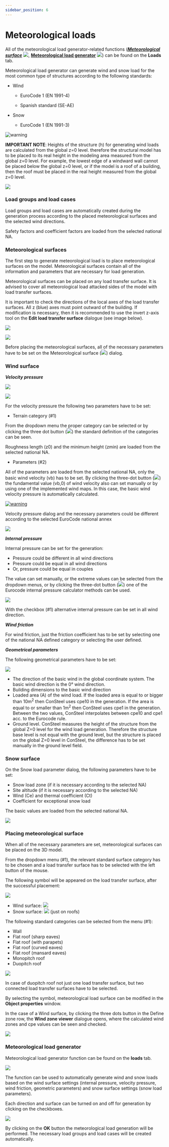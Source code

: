 ```yaml
---
sidebar_position: 6
---
```

# Meteorological loads

All of the meteorological load generator-related functions (_**[Meteorological surface](#meteorological-surfaces)**_ ![](./img/wp-content-uploads-2021-04-cmd_load_met_surf.png), **[Meteorological load generator](#meteorological-load-generator)** ![](./img/wp-content-uploads-2021-04-cmd_load_met_gen.png)) can be found on the **Loads** tab.

<!-- /wp:paragraph -->

<!-- wp:paragraph -->

Meteorological load generator can generate wind and snow load for the most common type of structures according to the following standards:

<!-- /wp:paragraph -->

<!-- wp:list -->

- Wind

  - EuroCode 1 (EN 1991-4)

  - Spanish standard (SE-AE)

- Snow

  - EuroCode 1 (EN 1991-3)

<!-- /wp:list -->

<!-- wp:image {"align":"left","id":6758,"width":88,"height":93,"sizeSlug":"large","linkDestination":"none"} -->

![warning](./img/wp-content-uploads-2021-04-warning_croc.png)

<!-- /wp:image -->

<!-- wp:paragraph -->

**IMPORTANT NOTE**: Heights of the structure (h) for generating wind loads are calculated from the global z=0 level. therefore the structural model has to be placed to its real height in the modeling area measured from the global z=0 level. For example, the lowest edge of a windward wall cannot be placed below the global z=0 level, or if the model is a roof of a building, then the roof must be placed in the real height measured from the global z=0 level.

<!-- /wp:paragraph -->

<!-- wp:image {"align":"right","id":10228,"width":301,"height":330,"sizeSlug":"full","linkDestination":"media"} -->

[![](https://consteelsoftware.com/wp-content/uploads/2021/04/6-7-1-Load-groups-and-load-cases.png)](./img/wp-content-uploads-2021-04-6-7-1-Load-groups-and-load-cases.png)

<!-- /wp:image -->

<!-- wp:heading {"level":3} -->

### Load groups and load cases

<!-- /wp:heading -->

<!-- wp:paragraph -->

Load groups and load cases are automatically created during the generation process according to the placed meteorological surfaces and the selected wind directions.

<!-- /wp:paragraph -->

<!-- wp:paragraph -->

Safety factors and coefficient factors are loaded from the selected national NA.

<!-- /wp:paragraph -->

<!-- wp:heading {"level":3} -->

### Meteorological surfaces

<!-- /wp:heading -->

<!-- wp:paragraph -->

The first step to generate meteorological load is to place meteorological surfaces on the model. Meteorological surfaces contain all of the information and parameters that are necessary for load generation.

<!-- /wp:paragraph -->

<!-- wp:paragraph -->

Meteorological surfaces can be placed on any load transfer surface. It is advised to cover all meteorological load attacked sides of the model with load transfer surfaces.

<!-- /wp:paragraph -->

<!-- wp:paragraph -->

It is important to check the directions of the local axes of the load transfer surfaces. All z (blue) axes must point outward of the building. If modification is necessary, then it is recommended to use the invert z-axis tool on the **Edit load transfer surface** dialogue (see image below).

<!-- /wp:paragraph -->

<!-- wp:image {"align":"center","id":10381,"width":825,"height":539,"sizeSlug":"full","linkDestination":"media"} -->

[![](https://consteelsoftware.com/wp-content/uploads/2021/04/6.7.2-Meteorological-surfaces.jpg)](./img/wp-content-uploads-2021-04-6.7.2-Meteorological-surfaces.jpg)

<!-- /wp:image -->

<!-- wp:image {"align":"right","id":10387,"width":329,"height":274,"sizeSlug":"full","linkDestination":"media"} -->

[![](https://consteelsoftware.com/wp-content/uploads/2021/04/6-7-2-Meteorological-surfaces-2.png)](./img/wp-content-uploads-2021-04-6-7-2-Meteorological-surfaces-2.png)

<!-- /wp:image -->

<!-- wp:paragraph -->

Before placing the meteorological surfaces, all of the necessary parameters have to be set on the Meteorological surface (![](./img/wp-content-uploads-2021-04-cmd_load_met_surf.png)) dialog.

<!-- /wp:paragraph -->

<!-- wp:spacer {"height":"12px","editorskit":{"devices":false,"desktop":true,"tablet":true,"mobile":true,"loggedin":true,"loggedout":true,"acf_visibility":"","acf_field":"","acf_condition":"","acf_value":"","migrated":false,"unit_test":false},"editorskit_typography":{"name":"","family":"","weight":""},"extUtilities":[]} -->

<!-- /wp:spacer -->

<!-- wp:heading {"level":3} -->

### Wind surface

<!-- /wp:heading -->

<!-- wp:paragraph -->

_**Velocity pressure**_

<!-- /wp:paragraph -->

<!-- wp:image {"align":"center","id":10374,"width":1010,"height":372,"sizeSlug":"full","linkDestination":"media"} -->

[![](https://consteelsoftware.com/wp-content/uploads/2021/04/6-7-2-Wind-surface-1.jpg)](./img/wp-content-uploads-2021-04-6-7-2-Wind-surface-1.jpg)

<!-- /wp:image -->

<!-- wp:image {"align":"right","id":10393,"width":354,"height":471,"sizeSlug":"full","linkDestination":"media"} -->

[![](https://consteelsoftware.com/wp-content/uploads/2021/04/6-7-2-Wind-surface2.jpg)](./img/wp-content-uploads-2021-04-6-7-2-Wind-surface2.jpg)

<!-- /wp:image -->

<!-- wp:paragraph -->

For the velocity pressure the following two parameters have to be set:

<!-- /wp:paragraph -->

<!-- wp:list -->

- Terrain category (#1)

<!-- /wp:list -->

<!-- wp:paragraph -->

From the dropdown menu the proper category can be selected or by clicking the three dot button (![](./img/wp-content-uploads-2021-04-3dots-button.png)) the standard definition of the categories can be seen.

<!-- /wp:paragraph -->

<!-- wp:paragraph -->

Roughness length (z0) and the minimum height (zmin) are loaded from the selected national NA.

<!-- /wp:paragraph -->

<!-- wp:list -->

- Parameters (#2)

<!-- /wp:list -->

<!-- wp:paragraph -->

All of the parameters are loaded from the selected national NA, only the basic wind velocity (vb) has to be set. By clicking the three-dot button (![](./img/wp-content-uploads-2021-04-3dots-button.png)) the fundamental value (vb,0) of wind velocity also can set manually or by using one of the implemented wind maps. In this case, the basic wind velocity pressure is automatically calculated.

<!-- /wp:paragraph -->

<!-- wp:image {"align":"left","id":6758,"width":82,"height":87,"sizeSlug":"full","linkDestination":"media"} -->

[![warning](https://consteelsoftware.com/wp-content/uploads/2021/04/warning_croc.png)](./img/wp-content-uploads-2021-04-warning_croc.png)

<!-- /wp:image -->

<!-- wp:paragraph -->

Velocity pressure dialog and the necessary parameters could be different according to the selected EuroCode national annex

<!-- /wp:paragraph -->

<!-- wp:spacer {"height":"17px","editorskit":{"devices":false,"desktop":true,"tablet":true,"mobile":true,"loggedin":true,"loggedout":true,"acf_visibility":"","acf_field":"","acf_condition":"","acf_value":"","migrated":false,"unit_test":false},"editorskit_typography":{"name":"","family":"","weight":""},"extUtilities":[]} -->

<!-- /wp:spacer -->

<!-- wp:image {"align":"right","id":10399,"width":257,"height":248,"sizeSlug":"full","linkDestination":"media"} -->

[![](https://consteelsoftware.com/wp-content/uploads/2021/04/6-7-2-Internal-pressure.png)](./img/wp-content-uploads-2021-04-6-7-2-Internal-pressure.png)

<!-- /wp:image -->

<!-- wp:paragraph -->

**_Internal pressure_**

<!-- /wp:paragraph -->

<!-- wp:paragraph -->

Internal pressure can be set for the generation:

<!-- /wp:paragraph -->

<!-- wp:list -->

- Pressure could be different in all wind directions
- Pressure could be equal in all wind directions
- Or, pressure could be equal in couples

<!-- /wp:list -->

<!-- wp:paragraph -->

The value can set manually, or the extreme values can be selected from the dropdown menus, or by clicking the three-dot button (![](./img/wp-content-uploads-2021-04-3dots-button.png)) one of the Eurocode internal pressure calculator methods can be used.

<!-- /wp:paragraph -->

<!-- wp:image {"align":"right","id":10405,"width":257,"height":248,"sizeSlug":"full","linkDestination":"media"} -->

[![](https://consteelsoftware.com/wp-content/uploads/2021/04/6-7-2-Wild-friction.png)](./img/wp-content-uploads-2021-04-6-7-2-Wild-friction.png)

<!-- /wp:image -->

<!-- wp:paragraph -->

With the checkbox (#1) alternative internal pressure can be set in all wind direction.

<!-- /wp:paragraph -->

<!-- wp:paragraph -->

_**Wind friction**_

<!-- /wp:paragraph -->

<!-- wp:paragraph -->

For wind friction, just the friction coefficient has to be set by selecting one of the national NA defined category or selecting the user defined.

<!-- /wp:paragraph -->

<!-- wp:paragraph -->

**_Geometrical parameters_**

<!-- /wp:paragraph -->

<!-- wp:paragraph -->

The following geometrical parameters have to be set:

<!-- /wp:paragraph -->

<!-- wp:image {"align":"right","id":10411,"width":392,"height":208,"sizeSlug":"full","linkDestination":"media"} -->

[![](https://consteelsoftware.com/wp-content/uploads/2021/04/6.7.2.1-Wintdload.png)](./img/wp-content-uploads-2021-04-6.7.2.1-Wintdload.png)

<!-- /wp:image -->

<!-- wp:list -->

- The direction of the basic wind in the global coordinate system. The basic wind direction is the 0° wind direction.
- Building dimensions to the basic wind direction
- Loaded area (A) of the wind load. If the loaded area is equal to or bigger than 10m<sup>2</sup> then ConSteel uses cpe10 in the generation. If the area is equal to or smaller than 1m<sup>2</sup> then ConSteel uses cpe1 in the generation. Between the two values, ConSteel interpolates between cpe10 and cpe1 acc. to the Eurocode rule.
- Ground level. ConSteel measures the height of the structure from the global Z=0 level for the wind load generation. Therefore the structure base level is not equal with the ground level, but the structure is placed on the global Z=0 level in ConSteel, the difference has to be set manually in the ground level field.

<!-- /wp:list -->

<!-- wp:heading {"level":3} -->

### Snow surface

<!-- /wp:heading -->

<!-- wp:paragraph -->

On the Snow load parameter dialog, the following parameters have to be set:

<!-- /wp:paragraph -->

<!-- wp:list -->

- Snow load zone (if it is necessary according to the selected NA)
- Site altitude (if it is necessary according to the selected NA)
- Wind (Ce) and thermal coefficient (Ct)
- Coefficient for exceptional snow load

<!-- /wp:list -->

<!-- wp:paragraph -->

The basic values are loaded from the selected national NA.

<!-- /wp:paragraph -->

<!-- wp:image {"align":"center","id":10368,"width":754,"height":317,"sizeSlug":"full","linkDestination":"media"} -->

[![](https://consteelsoftware.com/wp-content/uploads/2021/04/6-7-2-2-Snow-surface.png)](./img/wp-content-uploads-2021-04-6-7-2-2-Snow-surface.png)

<!-- /wp:image -->

<!-- wp:heading {"level":3} -->

### Placing meteorological surface

<!-- /wp:heading -->

<!-- wp:paragraph -->

When all of the necessary parameters are set, meteorological surfaces can be placed on the 3D model.

<!-- /wp:paragraph -->

<!-- wp:paragraph -->

From the dropdown menu (#1), the relevant standard surface category has to be chosen and a load transfer surface has to be selected with the left button of the mouse.

<!-- /wp:paragraph -->

<!-- wp:paragraph -->

The following symbol will be appeared on the load transfer surface, after the successful placement:

<!-- /wp:paragraph -->

<!-- wp:image {"align":"right","id":10350,"width":426,"height":354,"sizeSlug":"full","linkDestination":"media"} -->

[![](https://consteelsoftware.com/wp-content/uploads/2021/04/6-7-2-3-Placing-meteorological-surface.jpg)](./img/wp-content-uploads-2021-04-6-7-2-3-Placing-meteorological-surface.jpg)

<!-- /wp:image -->

<!-- wp:list -->

- Wind surface: ![](./img/wp-content-uploads-2021-04-symb_windsurf.png)
- Snow surface: ![](./img/wp-content-uploads-2021-04-symb_snowsurf.png) (just on roofs)

<!-- /wp:list -->

<!-- wp:paragraph -->

The following standard categories can be selected from the menu (#1):

<!-- /wp:paragraph -->

<!-- wp:list -->

- Wall
- Flat roof (sharp eaves)
- Flat roof (with parapets)
- Flat roof (curved eaves)
- Flat roof (mansard eaves)
- Monopitch roof
- Duopitch roof

<!-- /wp:list -->

<!-- wp:image {"align":"right","id":10356,"width":228,"height":180,"sizeSlug":"full","linkDestination":"media"} -->

[![](https://consteelsoftware.com/wp-content/uploads/2021/04/6-7-2-3.2-Placing-meteorological-surf.png)](./img/wp-content-uploads-2021-04-6-7-2-3.2-Placing-meteorological-surf.png)

<!-- /wp:image -->

<!-- wp:paragraph -->

In case of duopitch roof not just one load transfer surface, but two connected load transfer surfaces have to be selected.

<!-- /wp:paragraph -->

<!-- wp:paragraph -->

By selecting the symbol, meteorological load surface can be modified in the **Object properties** window.

<!-- /wp:paragraph -->

<!-- wp:paragraph -->

In the case of a Wind surface, by clicking the three dots button in the Define zone row, the **Wind zone viewer** dialogue opens, where the calculated wind zones and cpe values can be seen and checked.

<!-- /wp:paragraph -->

<!-- wp:image {"align":"center","id":10362,"width":333,"height":573,"sizeSlug":"full","linkDestination":"media"} -->

[![](https://consteelsoftware.com/wp-content/uploads/2021/04/6-7-2-3.3-Placing-meteorological-surf.png)](./img/wp-content-uploads-2021-04-6-7-2-3.3-Placing-meteorological-surf.png)

<!-- /wp:image -->

<!-- wp:heading {"level":3} -->

### Meteorological load generator

<!-- /wp:heading -->

<!-- wp:paragraph -->

Meteorological load generator function can be found on the **loads** tab.

<!-- /wp:paragraph -->

<!-- wp:image {"align":"center","id":10344,"sizeSlug":"large","linkDestination":"media"} -->

[![](https://consteelsoftware.com/wp-content/uploads/2021/04/6-7-3.1-Meteorological-load-generator.png)](./img/wp-content-uploads-2021-04-6-7-3.1-Meteorological-load-generator.png)

<!-- /wp:image -->

<!-- wp:paragraph -->

The function can be used to automatically generate wind and snow loads based on the wind surface settings (internal pressure, velocity pressure, wind friction, geometric parameters) and snow surface settings (snow load parameters).

<!-- /wp:paragraph -->

<!-- wp:paragraph -->

Each direction and surface can be turned on and off for generation by clicking on the checkboxes.

<!-- /wp:paragraph -->

<!-- wp:image {"align":"center","id":10338,"width":619,"height":395,"sizeSlug":"large","linkDestination":"media"} -->

[![](https://consteelsoftware.com/wp-content/uploads/2021/04/6-6-7-Meteorological-load-generator.png)](./img/wp-content-uploads-2021-04-6-6-7-Meteorological-load-generator.png)

<!-- /wp:image -->

<!-- wp:paragraph -->

By clicking on the **OK** button the meteorological load generation will be performed. The necessary load groups and load cases will be created automatically.

<!-- /wp:paragraph -->
